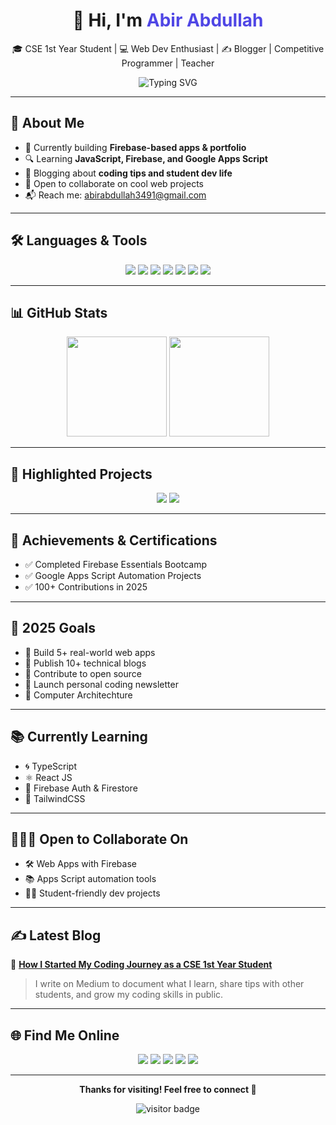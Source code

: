 <h1 align="center">👋 Hi, I'm <span style="color:#4F46E5;">Abir Abdullah</span></h1>
<p align="center">🎓 CSE 1st Year Student | 💻 Web Dev Enthusiast | ✍️ Blogger  | Competitive Programmer | Teacher</p>

<p align="center">
  <img src="https://readme-typing-svg.demolab.com?font=Fira+Code&pause=1000&color=F97316&center=true&vCenter=true&width=440&lines=Full+Stack+Learner;Firebase+%26+Apps+Script+Fan;Loves+Building+Cool+Stuff;Learning+in+Public+Every+Day!" alt="Typing SVG" />
</p>

---

## 🧠 About Me

* 🚀 Currently building **Firebase-based apps & portfolio**
* 🔍 Learning **JavaScript, Firebase, and Google Apps Script**
* 🧾 Blogging about **coding tips and student dev life**
* 🌱 Open to collaborate on cool web projects
* 📬 Reach me: [abirabdullah3491@gmail.com](mailto:abirabdullah3491@gmail.com)

---

## 🛠️ Languages & Tools

<p align="center">
  <img src="https://img.shields.io/badge/-HTML5-E34F26?logo=html5&logoColor=white" />
  <img src="https://img.shields.io/badge/-CSS3-1572B6?logo=css3&logoColor=white" />
  <img src="https://img.shields.io/badge/-JavaScript-F7DF1E?logo=javascript&logoColor=black" />
  <img src="https://img.shields.io/badge/-Firebase-FFCA28?logo=firebase&logoColor=black" />
  <img src="https://img.shields.io/badge/-C-00599C?logo=c&logoColor=white" />
  <img src="https://img.shields.io/badge/-C++-00599C?logo=c%2b%2b&logoColor=white" />
  <img src="https://img.shields.io/badge/Google%20Apps%20Script-4285F4?logo=google&logoColor=white" />
</p>

---

## 📊 GitHub Stats

<p align="center">
  <img src="https://github-readme-stats.vercel.app/api?username=abirabdullahofficial&show_icons=true&theme=radical" height="160"/>
  <img src="https://github-readme-streak-stats.herokuapp.com/?user=abirabdullahofficial&theme=dark" height="160"/>
</p>

---

## 💼 Highlighted Projects

<p align="center">
  <img src="https://github-readme-stats.vercel.app/api/pin/?username=abirabdullahofficial&repo=portfolio&theme=radical" />
  <img src="https://github-readme-stats.vercel.app/api/pin/?username=abirabdullahofficial&repo=lecture-manager&theme=radical" />
</p>

---

## 🌟 Achievements & Certifications

* ✅ Completed Firebase Essentials Bootcamp
* ✅ Google Apps Script Automation Projects
* ✅ 100+ Contributions in 2025

---

## 🎯 2025 Goals

* 🔹 Build 5+ real-world web apps
* 🔹 Publish 10+ technical blogs
* 🔹 Contribute to open source
* 🔹 Launch personal coding newsletter
* 🔹 Computer Architechture

---

## 📚 Currently Learning

* 🌀 TypeScript
* ⚛️ React JS
* 🔧 Firebase Auth & Firestore
* 🎨 TailwindCSS

---

## 🧑‍🤝‍🧑 Open to Collaborate On

* 🛠 Web Apps with Firebase
* 📚 Apps Script automation tools
* 🧑‍🎓 Student-friendly dev projects

---

## ✍️ Latest Blog

📘 **[How I Started My Coding Journey as a CSE 1st Year Student](https://medium.com/@abir.abdullah/how-i-started-my-coding-journey-as-a-cse-1st-year-student-def602d8eae9)**

> I write on Medium to document what I learn, share tips with other students, and grow my coding skills in public.

---

## 🌐 Find Me Online

<p align="center">
  <a href="https://medium.com/@abir.abdullah"><img src="https://img.shields.io/badge/-Medium-000000?style=for-the-badge&logo=medium&logoColor=white" /></a>
  <a href="https://www.linkedin.com/in/md-abir-hossen-abdullah-a3a051354/"><img src="https://img.shields.io/badge/-LinkedIn-0A66C2?style=for-the-badge&logo=linkedin&logoColor=white" /></a>
  <a href="https://github.com/abirabdullahofficial"><img src="https://img.shields.io/badge/-GitHub-181717?style=for-the-badge&logo=github&logoColor=white" /></a>
  <a href="mailto:abirabdullah3491@gmail.com"><img src="https://img.shields.io/badge/-Gmail-D14836?style=for-the-badge&logo=gmail&logoColor=white" /></a>
  <a href="https://abirabdullahportfolio.web.app"><img src="https://img.shields.io/badge/-Portfolio-38BDF8?style=for-the-badge&logo=vercel&logoColor=white" /></a>
</p>

---

<p align="center"><b>Thanks for visiting! Feel free to connect 🚀</b></p>
<p align="center">
  <img src="https://visitor-badge.glitch.me/badge?page_id=abirabdullahofficial" alt="visitor badge"/>
</p>
